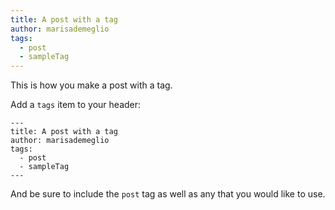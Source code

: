 ```yaml
---
title: A post with a tag
author: marisademeglio
tags:
  - post
  - sampleTag
---
```

This is how you make a post with a tag.

Add a `tags` item to your header:
```
---
title: A post with a tag
author: marisademeglio
tags:
  - post
  - sampleTag
---
```

And be sure to include the `post` tag as well as any that you would like to use. 
